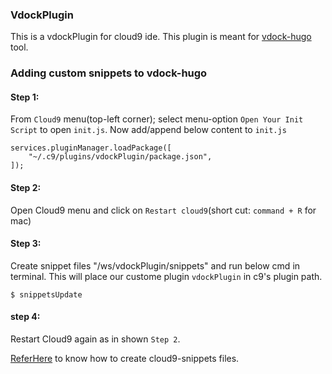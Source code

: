 ### VdockPlugin
This is a vdockPlugin for cloud9 ide. This plugin is meant for [vdock-hugo](https://github.com/rchari66/vdock-hugo) tool.

### Adding custom snippets to vdock-hugo
#### Step 1:
From `Cloud9` menu(top-left corner); select menu-option `Open Your Init Script` to open `init.js`. Now add/append below content to `init.js`
```
services.pluginManager.loadPackage([
    "~/.c9/plugins/vdockPlugin/package.json",
]);
```
#### Step 2:
Open Cloud9 menu and click on `Restart cloud9`(short cut: `command + R` for mac)

#### Step 3:
Create snippet files "/ws/vdockPlugin/snippets" and run below cmd in terminal. 
This will place our custome plugin `vdockPlugin` in c9's plugin path.
```
$ snippetsUpdate
```

#### step 4:
Restart Cloud9 again as in shown `Step 2`.

[ReferHere](https://cloud9-sdk.readme.io/docs/snippets) to know how to create cloud9-snippets files.
